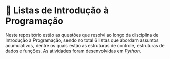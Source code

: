 # 📖 Listas de Introdução à Programação
Neste repositório estão as questões que resolvi ao longo da disciplina de Introdução à Programação, sendo no total 6 listas que abordam assuntos acumulativos, dentre os quais estão as estruturas de controle, estruturas de dados e funções. As atividades foram desenvolvidas em *Python*.